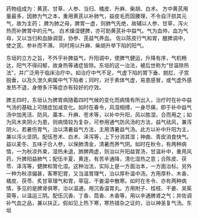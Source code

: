 
药物组成为：黄芪、甘草、人参、当归、橘皮、升麻、柴胡、白术。
方中黄芪用量最多，因肺为气之本，重用黄芪以补肺气，益皮毛而固腠理，不令自汗损其元气，故为主药；
脾为肺之母，脾胃一虚，则肺气先绝，故辅以人参、甘草，泻火热而补脾胃中的元气。
白术燥湿健脾，亦可助黄芪补中益气。气为血帅，血为气母，又以当归和血脉调营，协参、芪益气养血。
佐以陈皮行气和胃，醒脾调中，使之芪、参补而不滞。
同时用以升麻、柴胡升举下陷的阳气。

东垣的立方之旨，不外乎补脾益气，升阳调中，使脾气健运，升降有序，气机畅达，阳气不得闷郁，故身热等诸症皆除。东垣的这一治法，被后世称为“甘温除热法”，并广泛用于临床治疗中。如治疗中气不足，气虚下陷的胃下垂、脱肛、子宫脱垂，以及久泄久痢属中气下陷者；同时，对于素体气虚，易患感冒，或气虚外感发热不退，身倦多汗等症亦有较好的疗效。

脾主四时，东垣认为脾胃病随着四时气候的变化而病情有所出入，治疗时在补中益气汤的基础上可随症加减变化。如时在春令，风湿相搏，一身尽痛，即于补中益气汤中加羌活、防风、藁本、升麻、苍术等，以补中升阳，风以胜湿，合而用之；如为风木夹阴火为患，则病情较为复杂，可参用通气防风汤的方法，益气祛风，兼泻阴火。若暑伤胃气，治以清暑益气方法，主用清暑益气汤。此方以补中升阳为主，兼以泻火坚阴。配伍苍术、白术、泽泻等，上下分消其湿；神曲、青皮消食快气。益以麦冬、五味子合人参，以保肺清金，清暑而养气阴。如时在秋令，有两种病情，一为秋凉外束，湿热未退，肺脾两虚，则治以升阳益胃汤，甘温补中，重用风药，升脾阳益肺气；配伍半夏、黄连，有苦辛通降，清化湿热之意；合陈皮、茯苓、泽泻等，健脾和胃化湿。这种治法，实际上是一方面治本，一方面治标。另外一种为秋凉偏甚，客寒犯胃，又当温胃理气，治以厚朴温中汤。方用厚朴、木香、橘皮、茯苓、炙甘草理气和胃，草寇、干姜温中散寒。如时在冬令、亦有两种病情，多见的是脾肾俱寒，治以温通，用沉香温胃丸。方用附子、桂枝、干姜、吴茱萸等，以温运三阴。配伍沉香、丁香、茴香、木香等，用以辛通脾肾之气；并佐调补气血之品，兼以扶正。假如见上热下寒，寒热错杂之证的，治以神圣复气汤。东垣